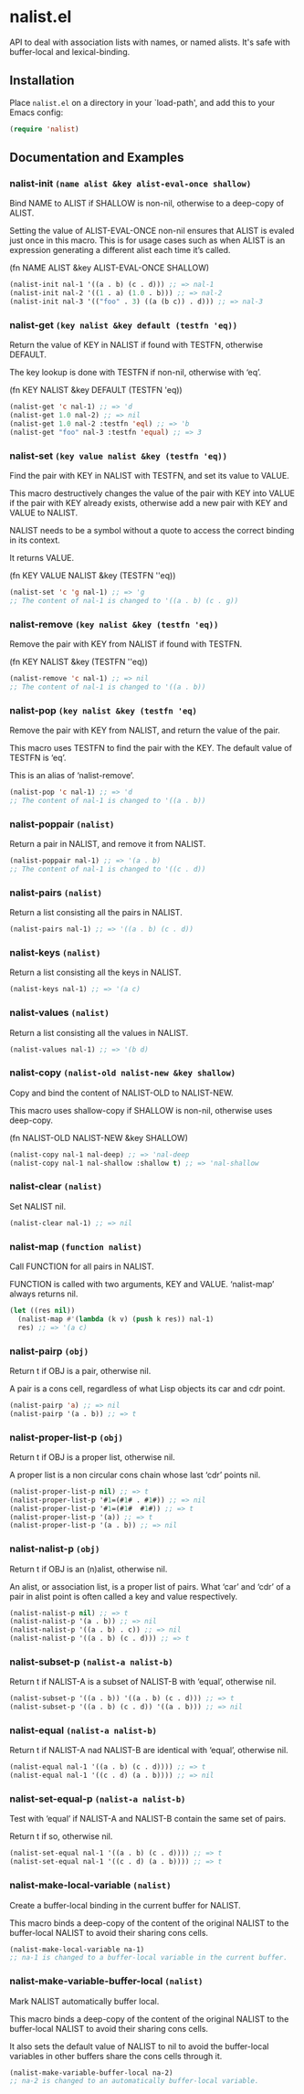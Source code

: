 # nalist.el

API to deal with association lists with names, or named alists. It's safe with buffer-local and lexical-binding.

## Installation

Place `nalist.el` on a directory in your `load-path', and add this to
your Emacs config:

```el
(require 'nalist)
```

## Documentation and Examples

### nalist-init `(name alist &key alist-eval-once shallow)`

Bind NAME to ALIST if SHALLOW is non-nil, otherwise to a deep-copy of ALIST.

Setting the value of ALIST-EVAL-ONCE non-nil ensures that ALIST
is evaled just once in this macro. This is for usage cases such
as when ALIST is an expression generating a different alist each
time it’s called.

(fn NAME ALIST &key ALIST-EVAL-ONCE SHALLOW)

```lisp
(nalist-init nal-1 '((a . b) (c . d))) ;; => nal-1
(nalist-init nal-2 '((1 . a) (1.0 . b))) ;; => nal-2
(nalist-init nal-3 '(("foo" . 3) ((a (b c)) . d))) ;; => nal-3

```

### nalist-get `(key nalist &key default (testfn 'eq))`

Return the value of KEY in NALIST if found with TESTFN, otherwise DEFAULT.

The key lookup is done with TESTFN if non-nil, otherwise with
‘eq’.

(fn KEY NALIST &key DEFAULT (TESTFN 'eq))

```lisp
(nalist-get 'c nal-1) ;; => 'd
(nalist-get 1.0 nal-2) ;; => nil
(nalist-get 1.0 nal-2 :testfn 'eql) ;; => 'b
(nalist-get "foo" nal-3 :testfn 'equal) ;; => 3
```

### nalist-set `(key value nalist &key (testfn 'eq))`

Find the pair with KEY in NALIST with TESTFN, and set its value to VALUE.

This macro destructively changes the value of the pair with KEY
into VALUE if the pair with KEY already exists, otherwise add a
new pair with KEY and VALUE to NALIST.

NALIST needs to be a symbol without a quote to access the correct
binding in its context.

It returns VALUE.

(fn KEY VALUE NALIST &key (TESTFN ''eq))

```lisp
(nalist-set 'c 'g nal-1) ;; => 'g
;; The content of nal-1 is changed to '((a . b) (c . g))
```

### nalist-remove `(key nalist &key (testfn 'eq))`

Remove the pair with KEY from NALIST if found with TESTFN.

(fn KEY NALIST &key (TESTFN ''eq))

```lisp
(nalist-remove 'c nal-1) ;; => nil
;; The content of nal-1 is changed to '((a . b))
```

### nalist-pop `(key nalist &key (testfn 'eq)`

Remove the pair with KEY from NALIST, and return the value of the pair.

This macro uses TESTFN to find the pair with the KEY. The default
value of TESTFN is ‘eq’.

This is an alias of ‘nalist-remove’.

```lisp
(nalist-pop 'c nal-1) ;; => 'd
;; The content of nal-1 is changed to '((a . b))
```

### nalist-poppair `(nalist)`

Return a pair in NALIST, and remove it from NALIST.

```lisp
(nalist-poppair nal-1) ;; => '(a . b)
;; The content of nal-1 is changed to '((c . d))
```

### nalist-pairs `(nalist)`

Return a list consisting all the pairs in NALIST.

```lisp
(nalist-pairs nal-1) ;; => '((a . b) (c . d))
```

### nalist-keys `(nalist)`

Return a list consisting all the keys in NALIST.

```lisp
(nalist-keys nal-1) ;; => '(a c)
```

### nalist-values `(nalist)`

Return a list consisting all the values in NALIST.

```lisp
(nalist-values nal-1) ;; => '(b d)
```

### nalist-copy `(nalist-old nalist-new &key shallow)`

Copy and bind the content of NALIST-OLD to NALIST-NEW.

This macro uses shallow-copy if SHALLOW is non-nil, otherwise
uses deep-copy.

(fn NALIST-OLD NALIST-NEW &key SHALLOW)

```lisp
(nalist-copy nal-1 nal-deep) ;; => 'nal-deep
(nalist-copy nal-1 nal-shallow :shallow t) ;; => 'nal-shallow
```

### nalist-clear `(nalist)`

Set NALIST nil.

```lisp
(nalist-clear nal-1) ;; => nil
```

### nalist-map `(function nalist)`

Call FUNCTION for all pairs in NALIST.

FUNCTION is called with two arguments, KEY and VALUE.
‘nalist-map’ always returns nil.

```lisp
(let ((res nil))
  (nalist-map #'(lambda (k v) (push k res)) nal-1)
  res) ;; => '(a c)
```

### nalist-pairp `(obj)`

Return t if OBJ is a pair, otherwise nil.

A pair is a cons cell, regardless of what Lisp objects its car
and cdr point.

```lisp
(nalist-pairp 'a) ;; => nil
(nalist-pairp '(a . b)) ;; => t
```

### nalist-proper-list-p `(obj)`

Return t if OBJ is a proper list, otherwise nil.

A proper list is a non circular cons chain whose last ‘cdr’ points nil.

```lisp
(nalist-proper-list-p nil) ;; => t
(nalist-proper-list-p '#1=(#1# . #1#)) ;; => nil
(nalist-proper-list-p '#1=(#1#  #1#)) ;; => t
(nalist-proper-list-p '(a)) ;; => t
(nalist-proper-list-p '(a . b)) ;; => nil

```

### nalist-nalist-p `(obj)`

Return t if OBJ is an (n)alist, otherwise nil.

An alist, or association list, is a proper list of pairs.  What
‘car’ and ‘cdr’ of a pair in alist point is often called a key
and value respectively.

```lisp
(nalist-nalist-p nil) ;; => t
(nalist-nalist-p '(a . b)) ;; => nil
(nalist-nalist-p '((a . b) . c)) ;; => nil
(nalist-nalist-p '((a . b) (c . d))) ;; => t
```

### nalist-subset-p `(nalist-a nalist-b)`

Return t if NALIST-A is a subset of NALIST-B with ‘equal’, otherwise nil.

```lisp
(nalist-subset-p '((a . b)) '((a . b) (c . d))) ;; => t
(nalist-subset-p '((a . b) (c . d)) '((a . b))) ;; => nil
```

### nalist-equal `(nalist-a nalist-b)`

Return t if NALIST-A nad NALIST-B are identical with ‘equal’, otherwise nil.

```lisp
(nalist-equal nal-1 '((a . b) (c . d)))) ;; => t
(nalist-equal nal-1 '((c . d) (a . b)))) ;; => nil
```

### nalist-set-equal-p `(nalist-a nalist-b)`

Test with ‘equal’ if NALIST-A and NALIST-B contain the same set of pairs.

Return t if so, otherwise nil.

```lisp
(nalist-set-equal nal-1 '((a . b) (c . d)))) ;; => t
(nalist-set-equal nal-1 '((c . d) (a . b)))) ;; => t
```

### nalist-make-local-variable `(nalist)`

Create a buffer-local binding in the current buffer for NALIST.

This macro binds a deep-copy of the content of the original
NALIST to the buffer-local NALIST to avoid their sharing cons
cells.

```lisp
(nalist-make-local-variable na-1)
;; na-1 is changed to a buffer-local variable in the current buffer.
```

### nalist-make-variable-buffer-local `(nalist)`

Mark NALIST automatically buffer local.

This macro binds a deep-copy of the content of the original
NALIST to the buffer-local NALIST to avoid their sharing cons
cells.

It also sets the default value of NALIST to nil to avoid the
buffer-local variables in other buffers share the cons cells
through it.

```lisp
(nalist-make-variable-buffer-local na-2)
;; na-2 is changed to an automatically buffer-local variable.
```
